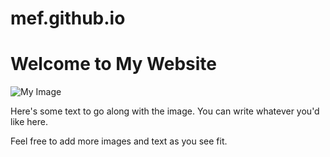# mef.github.io

<html>
  <head>
    <title>My Website</title>
  </head>
  <body>
    <h1>Welcome to My Website</h1>
    <img src="myimage.jpg" alt="My Image">
    <p>Here's some text to go along with the image. You can write whatever you'd like here.</p>
    <p>Feel free to add more images and text as you see fit.</p>
  </body>
</html>

